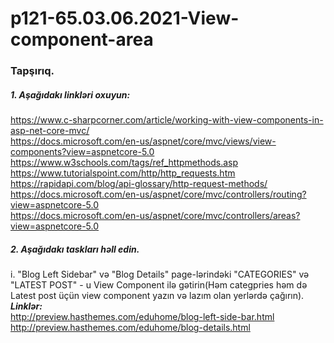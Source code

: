 # p121-65.03.06.2021-View-component-area


### Tapşırıq.


##### 1. Aşağıdakı linkləri oxuyun:
https://www.c-sharpcorner.com/article/working-with-view-components-in-asp-net-core-mvc/<br />
https://docs.microsoft.com/en-us/aspnet/core/mvc/views/view-components?view=aspnetcore-5.0<br />
https://www.w3schools.com/tags/ref_httpmethods.asp<br />
https://www.tutorialspoint.com/http/http_requests.htm<br />
https://rapidapi.com/blog/api-glossary/http-request-methods/<br />
https://docs.microsoft.com/en-us/aspnet/core/mvc/controllers/routing?view=aspnetcore-5.0<br />
https://docs.microsoft.com/en-us/aspnet/core/mvc/controllers/areas?view=aspnetcore-5.0<br />



##### 2. Aşağıdakı taskları həll edin.
   i. "Blog Left Sidebar" və "Blog Details" page-lərindəki "CATEGORIES" və "LATEST POST" - u View Component ilə gətirin(Həm categpries həm də Latest post üçün view component yazın və lazım olan yerlərdə çağırın).<br />
   **_Linklər:_**<br />
   http://preview.hasthemes.com/eduhome/blog-left-side-bar.html<br />
   http://preview.hasthemes.com/eduhome/blog-details.html
